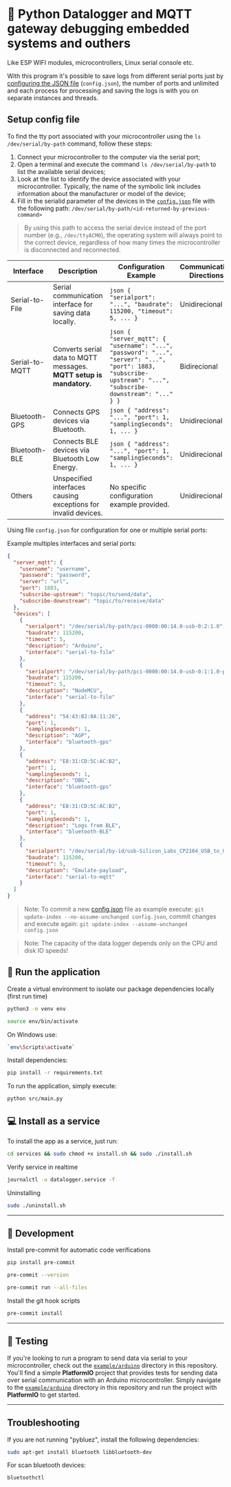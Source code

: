 # 🐍 Python Datalogger and MQTT gateway debugging embedded systems and outhers
  
Like ESP WIFI modules, microcontrollers, Linux serial console etc.

With this program it's possible to save logs from different serial ports just by [configuring the JSON file](#-configuring) (`config.json`), the number of ports and unlimited and each process for processing and saving the logs is with you on separate instances and threads.

## Setup config file

To find the tty port associated with your microcontroller using the `ls /dev/serial/by-path` command, follow these steps:

1. Connect your microcontroller to the computer via the serial port;
2. Open a terminal and execute the command `ls /dev/serial/by-path` to list the available serial devices;
3. Look at the list to identify the device associated with your microcontroller. Typically, the name of the symbolic link includes information about the manufacturer or model of the device;
4. Fill in the serialid parameter of the devices in the [`config.json`](config.json) file with the following path: `/dev/serial/by-path/<id-returned-by-previous-command>`

> By using this path to access the serial device instead of the port number (e.g., `/dev/ttyACM0`), the operating system will always point to the correct device, regardless of how many times the microcontroller is disconnected and reconnected.

| Interface          | Description                                                       | Configuration Example                                                   | Communication Directions | Implementations Status  |
|--------------------|-------------------------------------------------------------------|-------------------------------------------------------------------------|-------------------------|-------------------------|
| Serial-to-File     | Serial communication interface for saving data locally.            | ```json { "serialport": "...", "baudrate": 115200, "timeout": 5, ... }``` | Unidirecional          | Implemented             |
| Serial-to-MQTT     | Converts serial data to MQTT messages. **MQTT setup is mandatory.**| ```json { "server_mqtt": { "username": "...", "password": "...", "server": "...", "port": 1883, "subscribe-upstream": "...", "subscribe-downstream": "..." } }``` | Bidirecional            | Implemented             |
| Bluetooth-GPS      | Connects GPS devices via Bluetooth.                                | ```json { "address": "...", "port": 1, "samplingSeconds": 1, ... }```     | Unidirecional          | Implemented             |
| Bluetooth-BLE      | Connects BLE devices via Bluetooth Low Energy.                     | ```json { "address": "...", "port": 1, "samplingSeconds": 1, ... }```     | Unidirecional          | Implemented                 |
| Others             | Unspecified interfaces causing exceptions for invalid devices.      | No specific configuration example provided.                               | Unidirecional          | Implemented             |

Using file `config.json` for configuration for one or multiple serial ports: 
 
Example multiples interfaces and serial ports: 
```json
{
  "server_mqtt": {
    "username": "username",
    "password": "password",
    "server": "url",
    "port": 1883,
    "subscribe-upstream": "topic/to/send/data",
    "subscribe-downstream": "topic/to/receive/data"
  },
  "devices": [
    {
      "serialport": "/dev/serial/by-path/pci-0000:00:14.0-usb-0:2:1.0",
      "baudrate": 115200,
      "timeout": 5,
      "description": "Arduino",
      "interface": "serial-to-file"
    },
    {
      "serialport": "/dev/serial/by-path/pci-0000:00:14.0-usb-0:1:1.0-port0",
      "baudrate": 115200,
      "timeout": 5,
      "description": "NodeMCU",
      "interface": "serial-to-file"
    },
    {
      "address": "54:43:B2:8A:11:26",
      "port": 1,
      "samplingSeconds": 1,
      "description": "AGP",
      "interface": "bluetooth-gps"
    },
    {
      "address": "E8:31:CD:5C:AC:B2",
      "port": 1,
      "samplingSeconds": 1,
      "description": "DBG",
      "interface": "bluetooth-gps"
    },
    {
      "address": "E8:31:CD:5C:AC:B2",
      "port": 1,
      "samplingSeconds": 1,
      "description": "Logs from BLE",
      "interface": "bluetooth-BLE"
    },
    {
      "serialport": "/dev/serial/by-id/usb-Silicon_Labs_CP2104_USB_to_UART_Bridge_Controller_01B970A5-if00-port0",
      "baudrate": 115200,
      "timeout": 5,
      "description": "Emulate-payload",
      "interface": "serial-to-mqtt"
    }
  ]
}
```

> Note: To commit a new [config.json](config.json) file as example execute: `git update-index --no-assume-unchanged config.json`, commit changes and execute again: `git update-index --assume-unchanged config.json`

> Note: The capacity of the data logger depends only on the CPU and disk IO speeds! 


## 🚀 Run the application

Create a virtual environment to isolate our package dependencies locally (first run time)
```bash
python3 -m venv env
```

```bash
source env/bin/activate
```

On Windows use:
```bash 
`env\Scripts\activate`
```

Install dependencies:

```bash
pip install -r requirements.txt
```

To run the application, simply execute:
```bash
python src/main.py
```

## 💻 Install as a service
To install the app as a service, just run:
```bash
cd services && sudo chmod +x install.sh && sudo ./install.sh
```

Verify service in realtime

```bash
journalctl -u datalogger.service -f
```

Uninstalling 

```bash
sudo ./uninstall.sh
```

***

##  👷 Development

Install pre-commit for automatic code verifications

```bash 
pip install pre-commit
```

```bash 
pre-commit --version
```

```bash 
pre-commit run --all-files
```

Install the git hook scripts

```bash 
pre-commit install
```

***
## 🧪 Testing

If you're looking to run a program to send data via serial to your microcontroller, check out the [`example/arduino`](example/arduino) directory in this repository. You'll find a simple **PlatformIO** project that provides tests for sending data over serial communication with an Arduino microcontroller. Simply navigate to the [`example/arduino`](example/arduino) directory in this repository and run the project with **PlatformIO** to get started.

***
## Troubleshooting

If you are not running "pybluez", install the following dependencies:

```bash 
sudo apt-get install bluetooth libbluetooth-dev
```
For scan bluetooth devices:

```bash 
bluetoothctl
```

